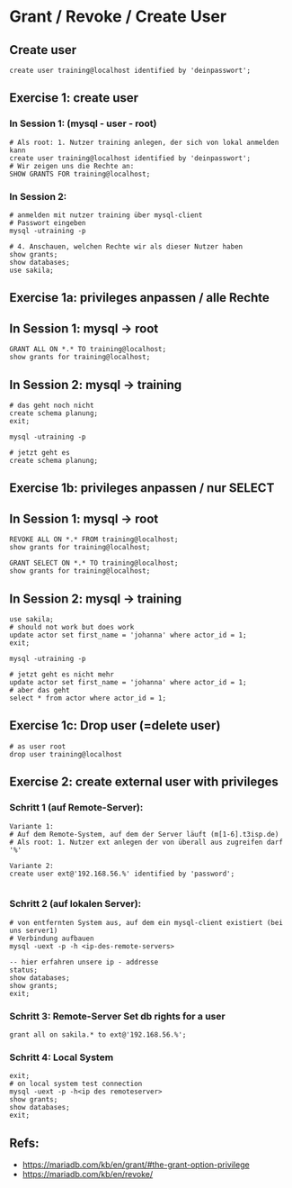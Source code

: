 # Grant / Revoke / Create User 

## Create user 

```
create user training@localhost identified by 'deinpasswort';
```

## Exercise 1: create user 

### In Session 1: (mysql - user - root) 

```
# Als root: 1. Nutzer training anlegen, der sich von lokal anmelden kann 
create user training@localhost identified by 'deinpasswort';
# Wir zeigen uns die Rechte an:
SHOW GRANTS FOR training@localhost;
```

### In Session 2: 

```
# anmelden mit nutzer training über mysql-client
# Passwort eingeben 
mysql -utraining -p
```

```
# 4. Anschauen, welchen Rechte wir als dieser Nutzer haben
show grants; 
show databases;
use sakila; 
```

## Exercise 1a: privileges anpassen / alle Rechte 

## In Session 1: mysql -> root 

```
GRANT ALL ON *.* TO training@localhost;
show grants for training@localhost;
```

## In Session 2: mysql -> training 

```
# das geht noch nicht 
create schema planung;
exit;
```

```
mysql -utraining -p
```

```
# jetzt geht es
create schema planung;
```

## Exercise 1b: privileges anpassen / nur SELECT  

## In Session 1: mysql -> root 

```
REVOKE ALL ON *.* FROM training@localhost;
show grants for training@localhost;

GRANT SELECT ON *.* TO training@localhost;
show grants for training@localhost;
```

## In Session 2: mysql -> training 

```
use sakila;
# should not work but does work 
update actor set first_name = 'johanna' where actor_id = 1;
exit;
```

```
mysql -utraining -p
```

```
# jetzt geht es nicht mehr 
update actor set first_name = 'johanna' where actor_id = 1;
# aber das geht
select * from actor where actor_id = 1;
```

## Exercise 1c: Drop user (=delete user) 

```
# as user root 
drop user training@localhost 
```

## Exercise 2: create external user with privileges 

### Schritt 1 (auf Remote-Server):

```
Variante 1:
# Auf dem Remote-System, auf dem der Server läuft (m[1-6].t3isp.de)
# Als root: 1. Nutzer ext anlegen der von überall aus zugreifen darf '%'

```

```
Variante 2:
create user ext@'192.168.56.%' identified by 'password';


```

### Schritt 2 (auf lokalen Server): 

```
# von entfernten System aus, auf dem ein mysql-client existiert (bei uns server1)
# Verbindung aufbauen
mysql -uext -p -h <ip-des-remote-servers>
```

```
-- hier erfahren unsere ip - addresse 
status;
show databases;
show grants;
exit;
```

### Schritt 3: Remote-Server Set db rights for a user 

```
grant all on sakila.* to ext@'192.168.56.%';
```

### Schritt 4: Local System 

```
exit;
# on local system test connection
mysql -uext -p -h<ip des remoteserver>
show grants;
show databases;
exit;
```

## Refs:

  * https://mariadb.com/kb/en/grant/#the-grant-option-privilege
  * https://mariadb.com/kb/en/revoke/
